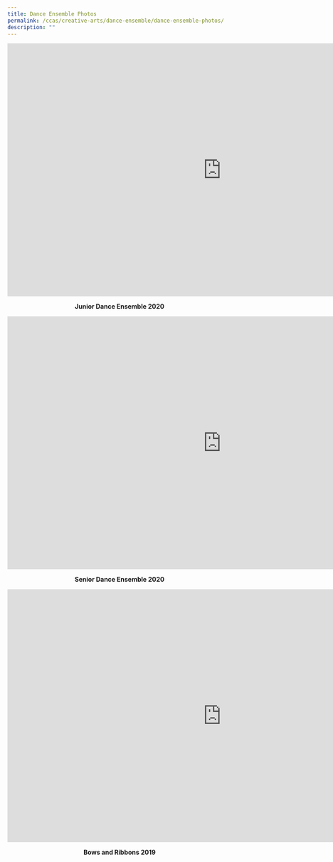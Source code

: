 ```yaml
---
title: Dance Ensemble Photos
permalink: /ccas/creative-arts/dance-ensemble/dance-ensemble-photos/
description: ""
---
```

<iframe src="https://docs.google.com/presentation/d/e/2PACX-1vROOspcl_Z0e4p9KNQTyslRny2ScpxpXshDyzlD0onV7ieS2I3ydQN5wPWW6y9PHOIywE0yez2rDLuj/embed?start=false&amp;loop=false&amp;delayms=10000" frameborder="0" width="960" height="569" allowfullscreen="true"></iframe>
<p style="text-align: center;"><strong>Junior Dance Ensemble 2020</strong></p>
<iframe src="https://docs.google.com/presentation/d/e/2PACX-1vQlxWXWdy8JW3lLRvj0v_yPdJMASV22e0pozYiyEZyxqUAn1Ur2wXg9unU1i8HskOMUjqhkwgpfu8nZ/embed?start=false&amp;loop=false&amp;delayms=10000" frameborder="0" width="960" height="569" allowfullscreen="true"></iframe>
<p style="text-align: center;"><strong>Senior Dance Ensemble 2020</strong></p>
<iframe src="https://docs.google.com/presentation/d/e/2PACX-1vQWPmOl2MrwRWcbU2X8lnHb7tadgjwCin7D4UV3u-EcMzYbTgqA-o_H7OH5yhCP_cnTWS38kw244IQw/embed?start=false&amp;loop=false&amp;delayms=10000" frameborder="0" width="960" height="569" allowfullscreen="true"></iframe>
<p style="text-align: center;"><strong>Bows and Ribbons 2019</strong></p>